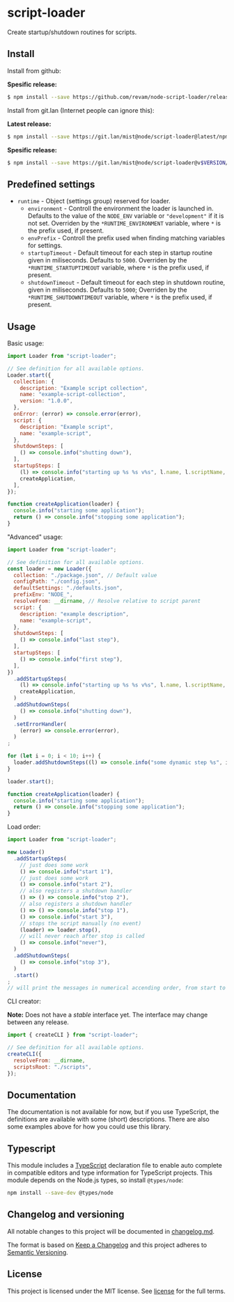 # script-loader

Create startup/shutdown routines for scripts.

## Install

Install from github:

**Spesific release:**

```sh
$ npm install --save https://github.com/revam/node-script-loader/releases/download/v$VERSION/package.tgz
```

Install from git.lan (Internet people can ignore this):

**Latest release:**

```sh
$ npm install --save https://git.lan/mist@node/script-loader@latest/npm-pack.tgz
```

**Spesific release:**

```sh
$ npm install --save https://git.lan/mist@node/script-loader@v$VERSION/npm-pack.tgz
```

## Predefined settings

- `runtime` - Object (settings group) reserved for loader.
  - `environment` - Controll the environment the loader is launched in. Defaults
                    to the value of the `NODE_ENV` variable or `"development"`
                    if it is not set.
                    Overriden by the `*RUNTIME_ENVIRONMENT` variable,
                    where `*` is the prefix used, if present.
  - `envPrefix` - Controll the prefix used when finding matching variables for
                  settings.
  - `startupTimeout` - Default timeout for each step in startup routine given in
                       miliseconds. Defaults to `5000`.
                       Overriden by the `*RUNTIME_STARTUPTIMEOUT` variable,
                       where `*` is the prefix used, if present.
  - `shutdownTimeout` - Default timeout for each step in shutdown routine, given
                        in miliseconds. Defaults to `5000`;
                        Overriden by the `*RUNTIME_SHUTDOWNTIMEOUT` variable,
                        where `*` is the prefix used, if present.

## Usage

Basic usage:

```js
import Loader from "script-loader";

// See definition for all available options.
Loader.start({
  collection: {
    description: "Example script collection",
    name: "example-script-collection",
    version: "1.0.0",
  },
  onError: (error) => console.error(error),
  script: {
    description: "Example script",
    name: "example-script",
  },
  shutdownSteps: [
    () => console.info("shutting down"),
  ],
  startupSteps: [
    (l) => console.info("starting up %s %s v%s", l.name, l.scriptName, l.version),
    createApplication,
  ],
});

function createApplication(loader) {
  console.info("starting some application");
  return () => console.info("stopping some application");
}
```

"Advanced" usage:

```js
import Loader from "script-loader";

// See definition for all available options.
const loader = new Loader({
  collection: "./package.json", // Default value
  configPath: "./config.json",
  defaultSettings: "./defaults.json",
  prefixEnv: "NODE_",
  resolveFrom: __dirname, // Resolve relative to script parent
  script: {
    description: "example description",
    name: "example-script",
  },
  shutdownSteps: [
    () => console.info("last step"),
  ],
  startupSteps: [
    () => console.info("first step"),
  ],
})
  .addStartupSteps(
    (l) => console.info("starting up %s %s v%s", l.name, l.scriptName, l.version),
    createApplication,
  )
  .addShutdownSteps(
    () => console.info("shutting down"),
  )
  .setErrorHandler(
    (error) => console.error(error),
  )
;

for (let i = 0; i < 10; i++) {
  loader.addShutdownSteps((l) => console.info("some dynamic step %s", i));
}

loader.start();

function createApplication(loader) {
  console.info("starting some application");
  return () => console.info("stopping some application");
}
```

Load order:

```js
import Loader from "script-loader";

new Loader()
  .addStartupSteps(
    // just does some work
    () => console.info("start 1"),
    // just does some work
    () => console.info("start 2"),
    // also registers a shutdown handler
    () => () => console.info("stop 2"),
    // also registers a shutdown handler
    () => () => console.info("stop 1"),
    () => console.info("start 3"),
    // stops the script manually (no event)
    (loader) => loader.stop(),
    // will never reach after stop is called
    () => console.info("never"),
  )
  .addShutdownSteps(
    () => console.info("stop 3"),
  )
  .start()
;
// will print the messages in numerical accending order, from start to stop.
```

CLI creator:

**Note:** Does not have a _stable_ interface yet. The interface may change
between any release.

```js
import { createCLI } from "script-loader";

// See definition for all available options.
createCLI({
  resolveFrom: __dirname,
  scriptsRoot: "./scripts",
});
```

## Documentation

The documentation is not available for now, but if you use TypeScript, the
definitions are available with some (short) descriptions. There are also some
examples above for how you could use this library.

## Typescript

This module includes a [TypeScript](https://www.typescriptlang.org/)
declaration file to enable auto complete in compatible editors and type
information for TypeScript projects. This module depends on the Node.js
types, so install `@types/node`:

```sh
npm install --save-dev @types/node
```

## Changelog and versioning

All notable changes to this project will be documented in [changelog.md](./changelog.md).

The format is based on [Keep a Changelog](http://keepachangelog.com/en/1.0.0/)
and this project adheres to [Semantic Versioning](http://semver.org/spec/v2.0.0.html).

## License

This project is licensed under the MIT license. See [license](./license) for the
full terms.
